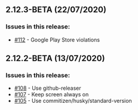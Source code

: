 ## 2.12.3-BETA (22/07/2020) 


### Issues in this release:

* [#112](https://github.com/iamtomhewitt/vr-pacman/issues/112) - Google Play Store violations



## 2.12.2-BETA (13/07/2020) 


### Issues in this release:

* [#108](https://github.com/iamtomhewitt/vr-pacman/issues/108) - Use github-releaser
* [#107](https://github.com/iamtomhewitt/vr-pacman/issues/107) - Keep screen always on
* [#105](https://github.com/iamtomhewitt/vr-pacman/issues/105) - Use commitizen/husky/standard-version